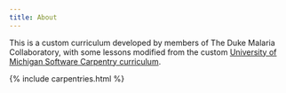 ```yaml
---
title: About
---
```


This is a custom curriculum developed by members of The Duke Malaria Collaboratory, with some lessons modified from the custom [University of Michigan Software Carpentry curriculum](https://umcarpentries.org/intro-curriculum-r/).

{% include carpentries.html %}
